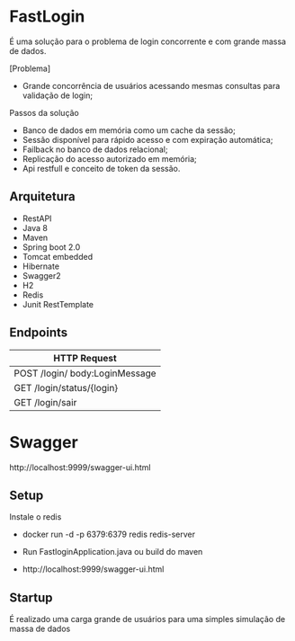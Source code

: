# FastLogin 

É uma solução para o problema de login concorrente e com grande massa de dados.

[Problema]
 - Grande concorrência de usuários acessando mesmas consultas para validação de login;

Passos da solução

 - Banco de dados em memória como um cache da sessão;
 - Sessão disponível para rápido acesso e com expiração automática;
 - Failback no banco de dados relacional;
 - Replicação do acesso autorizado em memória;
 - Api restfull e conceito de token da sessão.
 

## Arquitetura

* RestAPI
* Java 8
* Maven
* Spring boot 2.0
* Tomcat embedded
* Hibernate
* Swagger2
* H2
* Redis
* Junit RestTemplate


## Endpoints

|HTTP Request                                            |
|--------------------------------------------------------|
|POST /login/  body:LoginMessage
|GET  /login/status/{login}                              | 
|GET  /login/sair                                        |


# Swagger
http://localhost:9999/swagger-ui.html


## Setup

Instale o redis
 - docker run -d -p 6379:6379 redis redis-server

 - Run FastloginApplication.java  ou build do maven

 - http://localhost:9999/swagger-ui.html

## Startup
  É realizado uma carga grande de usuários para uma simples simulação de massa de dados


